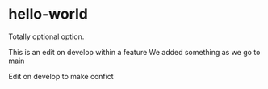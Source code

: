 # hello-world
Totally optional option.

This is an edit on develop within a feature
We added something as we go to main

Edit on develop to make confict
